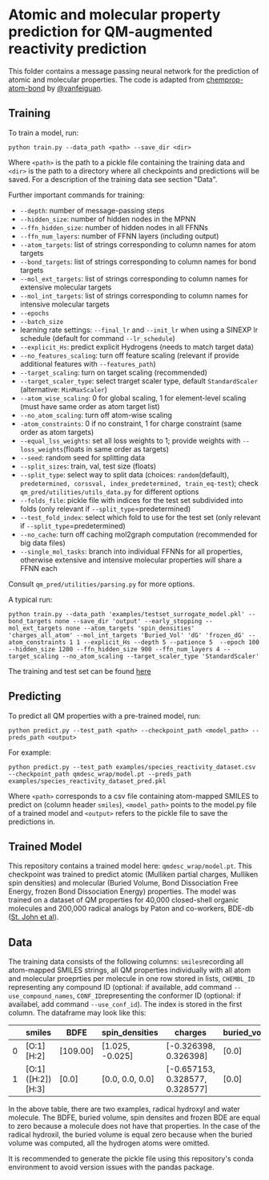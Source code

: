 # Atomic and molecular property prediction for QM-augmented reactivity prediction
This folder contains a message passing neural network for the prediction of atomic and molecular properties. The code is adapted from [chemprop-atom-bond](https://github.com/yanfeiguan/chemprop-atom-bond) by [@yanfeiguan](https://github.com/yanfeiguan). 

## Training
To train a model, run:

```
python train.py --data_path <path> --save_dir <dir>
```

Where ```<path>``` is the path to a pickle file containing the training data and ```<dir>``` is the path to a directory where all checkpoints and predictions will be saved. For a description of the training data see section "Data".

Further important commands for training:
* ```--depth```: number of message-passing steps
* ```--hidden_size```: number of hidden nodes in the MPNN
* ```--ffn_hidden_size```: number of hidden nodes in all FFNNs
* ```--ffn_num_layers```: number of FFNN layers (including output)
* ```--atom_targets```: list of strings corresponding to column names for atom targets
* ```--bond_targets```: list of strings corresponding to column names for bond targets
* ```--mol_ext_targets```: list of strings corresponding to column names for extensive molecular targets
* ```--mol_int_targets```: list of strings corresponding to column names for intensive molecular targets
* ```--epochs```
* ```--batch_size```
* learning rate settings: ```--final_lr``` and ```--init_lr``` when using a SINEXP lr schedule (default for command ```--lr_schedule```)
* ```--explicit_Hs```: predict explicit Hydrogens (needs to match target data)
* ```--no_features_scaling```: turn off feature scaling (relevant if provide additional features with ```--features_path```)
* ```--target_scaling```: turn on target scaling (recommended)
* ```--target_scaler_type```: select trarget scaler type, default ```StandardScaler``` (alternative: ```MinMaxScaler```)
* ```--atom_wise_scaling```: 0 for global scaling, 1 for element-level scaling (must have same order as atom target list)
* ```--no_atom_scaling```: turn off atom-wise scaling
* ```-atom_constraints```: 0 if no constraint, 1 for charge constraint (same order as atom targets)
* ```--equal_lss_weights```: set all loss weights to 1; provide weights with ```--loss_weights```(floats in same order as targets)
* ```--seed```: random seed for splitting data
* ```--split_sizes```: train, val, test size (floats)
* ```--split_type```: select way to split data (choices: ```random```(default), ```predetermined, corssval, index_predetermined, train_eq-test```); check ```qm_pred/utilities/utils_data.py``` for different options
* ```--folds_file```: pickle file with indices for the test set subdivided into folds (only relevant if ```--split_type```=predetermined)
* ```--test_fold_index```: select which fold to use for the test set (only relevant if ```--split_type```=predetermined)
* ```--no_cache```: turn off caching mol2graph computation (recommended for big data files)
* ```--single_mol_tasks```: branch into individual FFNNs for all properties, otherwise extensive and intensive molecular properties will share a FFNN each

Consult ```qm_pred/utilities/parsing.py``` for more options.

A typical run:
````
python train.py --data_path 'examples/testset_surrogate_model.pkl' --bond_targets none --save_dir 'output' --early_stopping --mol_ext_targets none --atom_targets 'spin_densities' 'charges_all_atom' --mol_int_targets 'Buried_Vol' 'dG' 'frozen_dG' --atom_constraints 1 1 --explicit_Hs --depth 5 --patience 5  --epoch 100 --hidden_size 1200 --ffn_hidden_size 900 --ffn_num_layers 4 --target_scaling --no_atom_scaling --target_scaler_type 'StandardScaler'
````

The training and test set can be found [here](https://figshare.com/projects/Hydrogen_atom_transfer_reactions/188007)

## Predicting
To predict all QM properties with a pre-trained model, run:

```
python predict.py --test_path <path> --checkpoint_path <model_path> --preds_path <output>
```

For example:
```
python predict.py --test_path examples/species_reactivity_dataset.csv --checkpoint_path qmdesc_wrap/model.pt --preds_path examples/species_reactivity_dataset_pred.pkl
```

Where ```<path>``` corresponds to a csv file containing atom-mapped SMILES to predict on (column header ```smiles```), ```<model_path>``` points to the model.py file of a trained model and ```<output>``` refers to the pickle file to save the predictions in.

## Trained Model
This repository contains a trained model here: ```qmdesc_wrap/model.pt```. This checkpoint was trained to predict atomic (Mulliken partial charges, Mulliken spin densities) and molecular (Buried Volume, Bond Dissociation Free Energy, frozen Bond Dissociation Energy) properties.
The model was trained on a dataset of QM properties for 40,000 closed-shell organic molecules and 200,000 radical analogs by Paton and co-workers, BDE-db ([St. John et al](https://doi.org/10.1038/s41597-020-00588-x)).

## Data
The training data consists of the following columns: ```smiles```recording all atom-mapped SMILES strings, all QM properties individually with all atom and molecular proeprties per molecule in one row stored in lists, ```CHEMBL_ID``` representing any compound ID (optional: if available, add command ```--use_compound_names```, ```CONF_ID```representing the conformer ID (optional: if availabel, add command ```--use_conf_id```). The index is stored in the first column.
The dataframe may look like this:

|   | smiles              | BDFE     | spin_densities  | charges               | buried_volume | fr_BDE |
|---|---------------------|----------|-----------------|-----------------------|-------|-------|
| 0 | [O:1][H:2]          | [109.00] | [1.025, -0.025] | [-0.326398, 0.326398] | [0.0] | [156.06] |
| 1 | [O:1]\([H:2]\)[H:3] | [0.0]    | [0.0, 0.0, 0.0] | [-0.657153, 0.328577, 0.328577] | [0.0] | [0.0] |

In the above table, there are two examples, radical hydroxyl and water molecule. The BDFE, buried volume, spin densites and frozen BDE are equal to zero because a molecule
does not have that properties. In the case of the radical hydroxil, the buried volume is equal zero because when the buried volume was computed, all the hydrogen
atoms were omitted.

It is recommended to generate the pickle file using this repository's conda environment to avoid version issues with the pandas package.

